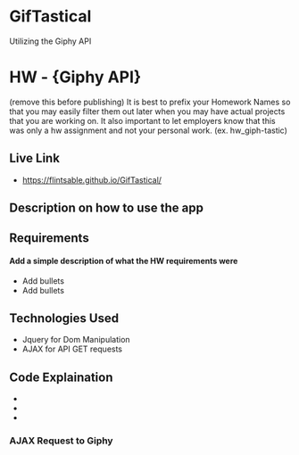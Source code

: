# GifTastical
Utilizing the Giphy API

# HW - {Giphy API}
(remove this before publishing) It is best to prefix your Homework Names so that you may easily filter them out later when you may have actual projects that you are working on. It also important to let employers know that this was only a hw assignment and not your personal work. (ex. hw_giph-tastic)

## Live Link 
 - https://flintsable.github.io/GifTastical/

## Description on how to use the app

## Requirements
#### Add a simple description of what the HW requirements were

- Add bullets
- Add bullets


## Technologies Used
- Jquery for Dom Manipulation
- AJAX for API GET requests

## Code Explaination
- 
-
-  



### AJAX Request to Giphy

